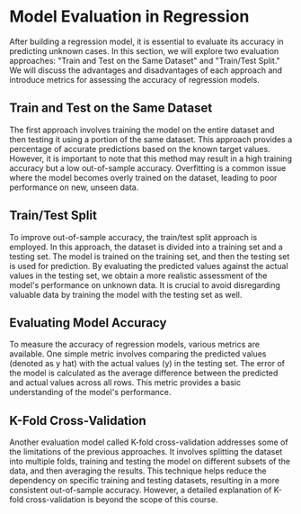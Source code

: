 # Model Evaluation in Regression
After building a regression model, it is essential to evaluate its accuracy in predicting unknown cases. In this section, we will explore two evaluation approaches: "Train and Test on the Same Dataset" and "Train/Test Split." We will discuss the advantages and disadvantages of each approach and introduce metrics for assessing the accuracy of regression models.

## Train and Test on the Same Dataset
The first approach involves training the model on the entire dataset and then testing it using a portion of the same dataset. This approach provides a percentage of accurate predictions based on the known target values. However, it is important to note that this method may result in a high training accuracy but a low out-of-sample accuracy. Overfitting is a common issue where the model becomes overly trained on the dataset, leading to poor performance on new, unseen data.

## Train/Test Split
To improve out-of-sample accuracy, the train/test split approach is employed. In this approach, the dataset is divided into a training set and a testing set. The model is trained on the training set, and then the testing set is used for prediction. By evaluating the predicted values against the actual values in the testing set, we obtain a more realistic assessment of the model's performance on unknown data. It is crucial to avoid disregarding valuable data by training the model with the testing set as well.

## Evaluating Model Accuracy
To measure the accuracy of regression models, various metrics are available. One simple metric involves comparing the predicted values (denoted as y hat) with the actual values (y) in the testing set. The error of the model is calculated as the average difference between the predicted and actual values across all rows. This metric provides a basic understanding of the model's performance.

## K-Fold Cross-Validation
Another evaluation model called K-fold cross-validation addresses some of the limitations of the previous approaches. It involves splitting the dataset into multiple folds, training and testing the model on different subsets of the data, and then averaging the results. This technique helps reduce the dependency on specific training and testing datasets, resulting in a more consistent out-of-sample accuracy. However, a detailed explanation of K-fold cross-validation is beyond the scope of this course.